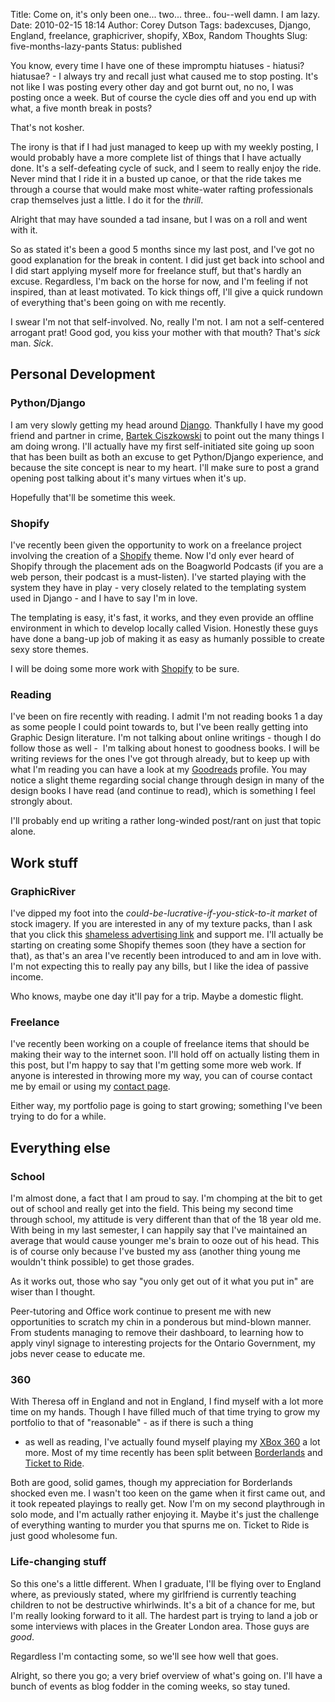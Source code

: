 Title: Come on, it's only been one... two... three.. fou--well damn. I am lazy.
Date: 2010-02-15 18:14
Author: Corey Dutson
Tags: badexcuses, Django, England, freelance, graphicriver, shopify, XBox, Random Thoughts
Slug: five-months-lazy-pants
Status: published

You know, every time I have one of these impromptu hiatuses - hiatusi?
hiatusae? - I always try and recall just what caused me to stop posting.
It's not like I was posting every other day and got burnt out, no no, I
was posting once a week. But of course the cycle dies off and you end up
with what, a five month break in posts?

That's not kosher.

The irony is that if I had just managed to keep up with my weekly
posting, I would probably have a more complete list of things that I
have actually done. It's a self-defeating cycle of suck, and I seem to
really enjoy the ride. Never mind that I ride it in a busted up canoe,
or that the ride takes me through a course that would make most
white-water rafting professionals crap themselves just a little. I do it
for the *thrill*.

Alright that may have sounded a tad insane, but I was on a roll and went
with it.

So as stated it's been a good 5 months since my last post, and I've got
no good explanation for the break in content. I did just get back into
school and I did start applying myself more for freelance stuff, but
that's hardly an excuse. Regardless, I'm back on the horse for now, and
I'm feeling if not inspired, than at least motivated. To kick things
off, I'll give a quick rundown of everything that's been going on with
me recently.

I swear I'm not that self-involved. No, really I'm not. I am not a
self-centered arrogant prat! Good god, you kiss your mother with that
mouth? That's *sick* man. *Sick*.
<!-- PELICAN_END_SUMMARY -->


Personal Development
--------------------

### Python/Django

I am very slowly getting my head around
[Django](http://www.djangoproject.com/ "The Django Project"). Thankfully
I have my good friend and partner in crime, [Bartek
Ciszkowski](http://bart.whahay.net/ "Bartek Ciszkowski") to point out
the many things I am doing wrong. I'll actually have my first
self-initiated site going up soon that has been built as both an excuse
to get Python/Django experience, and because the site concept is near to
my heart. I'll make sure to post a grand opening post talking about it's
many virtues when it's up.

Hopefully that'll be sometime this week.

### Shopify

I've recently been given the opportunity to work on a freelance project
involving the creation of
a [Shopify](http://www.shopify.com/ "Shopify.com") theme. Now I'd only
ever heard of Shopify through the placement ads on the Boagworld
Podcasts (if you are a web person, their podcast is a must-listen). I've
started playing with the system they have in play - very closely related
to the templating system used in Django - and I have to say I'm in love.

The templating is easy, it's fast, it works, and they even provide an
offline environment in which to develop locally called Vision. Honestly
these guys have done a bang-up job of making it as easy as humanly
possible to create sexy store themes.

I will be doing some more work
with [Shopify](http://www.shopify.com/ "Shopify.com") to be sure.

### Reading

I've been on fire recently with reading. I admit I'm not reading books 1
a day as some people I could point towards to, but I've been really
getting into Graphic Design literature. I'm not talking about online
writings - though I do follow those as well -  I'm talking about honest
to goodness books. I will be writing reviews for the ones I've got
through already, but to keep up with what I'm reading you can have a
look at my
[Goodreads](http://www.goodreads.com/review/list/1198481-corey-dutson?shelf=read "Goodreads.com - Corey Dutson")
profile. You may notice a slight theme regarding social change through
design in many of the design books I have read (and continue to read),
which is something I feel strongly about.

I'll probably end up writing a rather long-winded post/rant on just that
topic alone.

Work stuff
----------

### GraphicRiver

I've dipped my foot into the *could-be-lucrative-if-you-stick-to-it
market* of stock imagery. If you are interested in any of my texture
packs, than I ask that you click this [shameless advertising
link](http://graphicriver.net/user/Corey%20Dutson/portfolio?ref=Corey%20Dutson "GraphicRiver.net - Corey Dutson")
and support me. I'll actually be starting on creating some Shopify
themes soon (they have a section for that), as that's an area I've
recently been introduced to and am in love with. I'm not expecting this
to really pay any bills, but I like the idea of passive income.

Who knows, maybe one day it'll pay for a trip. Maybe a domestic flight.

### Freelance

I've recently been working on a couple of freelance items that should be
making their way to the internet soon. I'll hold off on actually listing
them in this post, but I'm happy to say that I'm getting some more web
work. If anyone is interested in throwing more my way, you can of course
contact me by email or using my [contact
page](http://www.wallofscribbles.com/talk/ "Wallofscribbles.com - Contact Me").

Either way, my portfolio page is going to start growing; something I've
been trying to do for a while.

Everything else
---------------

### School

I'm almost done, a fact that I am proud to say. I'm chomping at the bit
to get out of school and really get into the field. This being my second
time through school, my attitude is very different than that of the 18
year old me. With being in my last semester, I can happily say that I've
maintained an average that would cause younger me's brain to ooze out of
his head. This is of course only because I've busted my ass (another
thing young me wouldn't think possible) to get those grades.

As it works out, those who say "you only get out of it what you put in"
are wiser than I thought.

Peer-tutoring and Office work continue to present me with new
opportunities to scratch my chin in a ponderous but mind-blown manner.
From students managing to remove their dashboard, to learning how to
apply vinyl signage to interesting projects for the Ontario Government,
my jobs never cease to educate me.

### 360

With Theresa off in England and not in England, I find myself with a lot
more time on my hands. Though I have filled much of that time trying to
grow my portfolio to that of "reasonable" - as if there is such a thing
- as well as reading, I've actually found myself playing my [XBox 360]({filename}../Technology/360-degrees-of-failure.md "Wallofscribbles.com - 360 Degrees of Failure")
a lot more. Most of my time recently has been split between
[Borderlands](http://www.xbox.com/en-US/games/b/borderlands/ "XBox.com - Borderlands")
and [Ticket to
Ride](http://www.xbox.com/en-US/games/t/tickettoridexboxlivearcade/ "XBox.com - Ticket to Ride").

Both are good, solid games, though my appreciation for Borderlands
shocked even me. I wasn't too keen on the game when it first came out,
and it took repeated playings to really get. Now I'm on my second
playthrough in solo mode, and I'm actually rather enjoying it. Maybe
it's just the challenge of everything wanting to murder you that spurns
me on. Ticket to Ride is just good wholesome fun.

### Life-changing stuff

So this one's a little different. When I graduate, I'll be flying over
to England where, as previously stated, where my girlfriend is currently
teaching children to not be destructive whirlwinds. It's a bit of a
chance for me, but I'm really looking forward to it all. The hardest
part is trying to land a job or some interviews with places in the
Greater London area. Those guys are *good*.

Regardless I'm contacting some, so we'll see how well that goes.

Alright, so there you go; a very brief overview of what's going on. I'll
have a bunch of events as blog fodder in the coming weeks, so stay
tuned.
